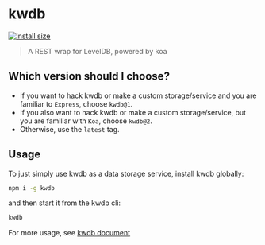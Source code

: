 # kwdb
[![install size](https://packagephobia.now.sh/badge?p=kwdb)](https://packagephobia.now.sh/result?p=kwdb)

> A REST wrap for LevelDB, powered by koa

## Which version should I choose?

- If you want to hack kwdb or make a custom storage/service and you are familiar to `Express`, choose `kwdb@1`.
- If you also want to hack kwdb or make a custom storage/service, but you are familiar with `Koa`, choose `kwdb@2`.
- Otherwise, use the `latest` tag.

## Usage

To just simply use kwdb as a data storage service, install kwdb globally:

``` bash
npm i -g kwdb
```

and then start it from the kwdb cli:

``` bash
kwdb
```

For more usage, see [kwdb document](https://kwdb.ksryy.ga)
